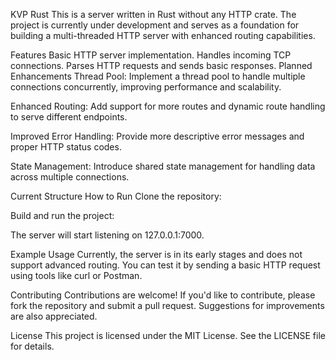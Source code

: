 KVP Rust
This is a server written in Rust without any HTTP crate. The project is currently under development and serves as a foundation for building a multi-threaded HTTP server with enhanced routing capabilities.

Features
Basic HTTP server implementation.
Handles incoming TCP connections.
Parses HTTP requests and sends basic responses.
Planned Enhancements
Thread Pool:
Implement a thread pool to handle multiple connections concurrently, improving performance and scalability.

Enhanced Routing:
Add support for more routes and dynamic route handling to serve different endpoints.

Improved Error Handling:
Provide more descriptive error messages and proper HTTP status codes.

State Management:
Introduce shared state management for handling data across multiple connections.

Current Structure
How to Run
Clone the repository:

Build and run the project:

The server will start listening on 127.0.0.1:7000.

Example Usage
Currently, the server is in its early stages and does not support advanced routing. You can test it by sending a basic HTTP request using tools like curl or Postman.

Contributing
Contributions are welcome! If you'd like to contribute, please fork the repository and submit a pull request. Suggestions for improvements are also appreciated.

License
This project is licensed under the MIT License. See the LICENSE file for details.